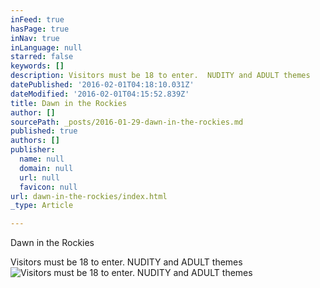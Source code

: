 ```yaml
---
inFeed: true
hasPage: true
inNav: true
inLanguage: null
starred: false
keywords: []
description: Visitors must be 18 to enter.  NUDITY and ADULT themes
datePublished: '2016-02-01T04:18:10.031Z'
dateModified: '2016-02-01T04:15:52.839Z'
title: Dawn in the Rockies
author: []
sourcePath: _posts/2016-01-29-dawn-in-the-rockies.md
published: true
authors: []
publisher:
  name: null
  domain: null
  url: null
  favicon: null
url: dawn-in-the-rockies/index.html
_type: Article

---
```

Dawn in the Rockies

Visitors must be 18 to enter.  NUDITY and ADULT themes
![Visitors must be 18 to enter.  NUDITY and ADULT themes](https://s3-us-west-2.amazonaws.com/the-grid-img/p/57a79f5743a00701d45428a12fd381efb4de9e97.jpg)